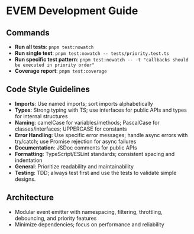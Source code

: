 # EVEM Development Guide

## Commands
- **Run all tests**: `pnpm test:nowatch`
- **Run single test**: `pnpm test:nowatch -- tests/priority.test.ts`
- **Run specific test pattern**: `pnpm test:nowatch -- -t "callbacks should be executed in priority order"`
- **Coverage report**: `pnpm test:coverage`

## Code Style Guidelines
- **Imports**: Use named imports; sort imports alphabetically
- **Types**: Strong typing with TS; use interfaces for public APIs and types for internal structures
- **Naming**: camelCase for variables/methods; PascalCase for classes/interfaces; UPPERCASE for constants
- **Error Handling**: Use specific error messages; handle async errors with try/catch; use Promise rejection for async failures
- **Documentation**: JSDoc comments for public APIs
- **Formatting**: TypeScript/ESLint standards; consistent spacing and indentation
- **General**: Prioritize readability and maintainability
- **Testing**: TDD; always test first and use the tests to validate simple designs. 

## Architecture
- Modular event emitter with namespacing, filtering, throttling, debouncing, and priority features
- Minimize dependencies; focus on performance and reliability